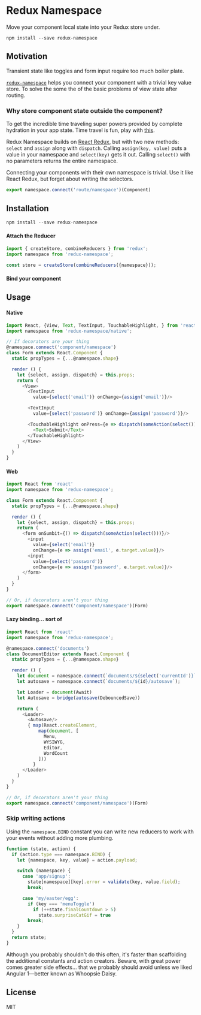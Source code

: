 Redux Namespace
=============

Move your component local state into your Redux store under.
```shell
npm install --save redux-namespace
```

## Motivation
Transient state like toggles and form input require too much boiler plate.

[`redux-namespace`](https://www.npmjs.com/package/redux-namespace)
helps you connect your component with a trivial key value store.
To solve the some the of the basic problems of view state after routing.

### Why store component state outside the component?
To get the incredible time traveling super powers provided by complete hydration
in your app state. Time travel is fun, play with [this](http://todo.cmyk.nyc).

Redux Namespace builds on [React Redux](https://www.npmjs.com/package/react-redux/),
but with two new methods: ```select``` and ```assign``` along with `dispatch`.
Calling `assign(key, value)` puts a value in your namespace and `select(key)` gets
it out. Calling `select()` with no parameters returns the entire namespace.

Connecting your components with their own namespace is trivial. Use it like
React Redux, but forget about writing the selectors.
```js
export namespace.connect('route/namespace')(Component)
```

## Installation

```js
npm install --save redux-namespace
```

#### Attach the Reducer
```js
import { createStore, combineReducers } from 'redux';
import namespace from 'redux-namespace';

const store = createStore(combineReducers({namespace}));
```

#### Bind your component

## Usage


#### Native
```js
import React, {View, Text, TextInput, TouchableHighlight, } from 'react-native'
import namespace from 'redux-namespace/native';

// If decorators are your thing
@namespace.connect('component/namespace')
class Form extends React.Component {
  static propTypes = {...@namespace.shape}

  render () {
    let {select, assign, dispatch} = this.props;
    return (
      <View>
        <TextInput
          value={select('email')} onChange={assign('email')}/>

        <TextInput
          value={select('password')} onChange={assign('password')}/>

        <TouchableHighlight onPress={e => dispatch(someAction(select()))}>
          <Text>Submit</Text>
        </TouchableHighlight>
      </View>
    )
  }
}
```


#### Web
```js
import React from 'react'
import namespace from 'redux-namespace';

class Form extends React.Component {
  static propTypes = {...@namespace.shape}

  render () {
    let {select, assign, dispatch} = this.props;
    return (
      <form onSumbit={() => dispatch(someAction(select()))}/>
        <input
          value={select('email')}
          onChange={e => assign('email', e.target.value)}/>
        <input
          value={select('password')}
          onChange={e => assign('password', e.target.value)}/>
      </form>
    )
  }
}

// Or, if decorators aren't your thing
export namespace.connect('component/namespace')(Form)
```

#### Lazy binding… sort of
```js
import React from 'react'
import namespace from 'redux-namespace';

@namespace.connect('documents')
class DocumentEditor extends React.Component {
  static propTypes = {...@namespace.shape}

  render () {
    let document = namespace.connect(`documents/${select('currentId')}`);
    let autosave = namespace.connect(`documents/${id}/autosave`);

    let Loader = document(Await)
    let Autosave = bridge(autosave(DebouncedSave))

    return (
      <Loader>
        <Autosave/>
        { map(React.createElement,
            map(document, [
              Menu,
              WYSIWYG,
              Editor,
              WordCount
            ]))
          }
      </Loader>
    )
  }
}

// Or, if decorators aren't your thing
export namespace.connect('component/namespace')(Form)
```


### Skip writing actions
Using the `namespace.BIND` constant you can write new reducers to work with
your events without adding more plumbing.

```js
function (state, action) {
  if (action.type === namespace.BIND) {
    let {namespace, key, value} = action.payload;

    switch (namespace) {
      case 'app/signup':
        state[namespace][key].error = validate(key, value.field);
        break;

      case 'my/easter/egg':
        if (key === 'menuToggle')
          if (++state.finalCountdown > 5)
            state.surpriseCatGif = true
        break;
    }
  }
  return state;
}
```

Although you probably shouldn't do this often, it's faster than scaffolding
the additional constants and action creators. Beware, with great power comes greater side effects…
that we probably should avoid unless we liked Angular 1—better known as Whoopsie Daisy.


## License

MIT

